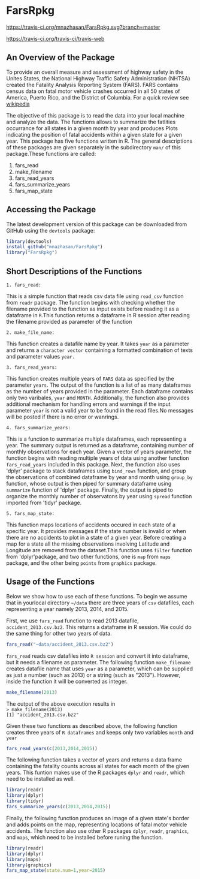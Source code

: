 # FarsRpkg

https://travis-ci.org/mnazhasan/FarsRpkg.svg?branch=master

https://travis-ci.org/travis-ci/travis-web

## An Overview of the Package

To provide an overall measure and assessment of highway safety in the Unites States, the National Highway Traffic Safety Administration (NHTSA) created the Fatality Analysis Reporting System (FARS). FARS contains census data on fatal motor vehicle crashes occurred in all 50 states of America, Puerto Rico, and the District of Columbia. For a quick review see [wikipedia](https://en.wikipedia.org/wiki/Fatality_Analysis_Reporting_System)

The objective of this package is to read the data into your local machine and analyze the data. The functions allows to summarize the fatlities occurrance for all states in a given month by year and produces Plots indicating the position of fatal accidents within a given state for a given year. This package has five functions written in R. The general descriptions of these packages are given separately in the subdirectory `man/` of this package.These functions are called:

1. fars_read 
2. make_filename
3. fars_read_years
4. fars_summarize_years
5. fars_map_state

## Accessing the Package

The latest development version of this package can be downloaded from GitHub using the `devtools` package:
```R
library(devtools)  
install_github("mnazhasan/FarsRpkg")  
library("FarsRpkg")
```


## Short Descriptions of the Functions

`1. fars_read:`   

This is a simple function that reads csv data file using `read_csv` function from `readr` package. The function begins with checking whether the filename provided to the function as input exists before reading it as a dataframe in `R`.This function returns a dataframe in R session after reading the
filename provided as parameter of the function

`2. make_file_name:`

This function creates a datafile name by year. It takes `year` as a parameter and returns a `character vector` containing a formatted combination of texts and parameter values `year.`

`3. fars_read_years:`   

This function creates multiple years of `FARS` data as specified by the
parameter `years`. The output of the function is a list of as many dataframes
as the number of years provided in the parameter. Each dataframe contains only
two varibales, `year` and `MONTH`. Additionally, the function
also provides additional mechanism for handling errors and warnings if the
input parameter `year` is not a valid year to be found in the read files.No messages will be posted if there is no error or wanrings.

`4. fars_summarize_years:`  

This is a function to summarize multiple dataframes, each representing a year. The summary output is returned as a dataframe, containing number of monthly
observations for each year. Given a vector of years parameter, the function
begins with reading multiple years of data using another function
`fars_read_years` included in this package. Next, the function also
uses 'dplyr' package to stack dataframes using `bind_rows` function, 
and group the observations of combined dataframe by year and month using
`group_by` function, whose output is then piped for summary
dataframe using `summarize` function of 'dplyr' package. Finally,
the output is piped to organize the monthly number of observatons by year using
`spread` function imported from 'tidyr' package.

`5. fars_map_state:`  

This function maps locations of accidents occured in each state of a specific
year. It provides messages if the state number is invalid or when there are no
accidents to plot in a state of a given year. Before creating a map for a state
all the missing observations involving Latitude and Longitude are removed from
the dataset.This function uses `filter` function from 'dplyr'package, and two other functions, one is `map` from `maps` package, and the other being `points` from `graphics` package.

## Usage of the Functions

Below we show how to use each of these functions. To begin we assume that in yourlocal directory `~/data` there are three years of `csv` datafiles, each representing a year namely 2013, 2014, and 2015.  

First, we use `fars_read` function to read 2013 datafile, `accident_2013.csv.bz2`. This returns a dataframe in R session. We could do the same thing for other two years of data. 

```R
fars_read("~data/accident_2013.csv.bz2")
```  

`fars_read` reads csv datafiles into `R session` and convert it into dataframe, but it needs a filename as parameter. The following function `make_filename` creates datafile name that uses `year` as a parameter, which can be supplied as just a number (such as 2013) or a string (such as "2013"). However, inside the function it will be converted as integer.

```R
make_filename(2013)
```  

The output of the above execution results in  
`> make_filename(2013)`  
`[1] "accident_2013.csv.bz2"`  

Given these two functions as described above, the following function creates three years of `R dataframes` and keeps only two variables `month` and `year`  

```R
fars_read_years(c(2013,2014,2015))
```  

The following function takes a vector of years and returns a data frame containing the fatality counts across all states for each month of the given years. This funtion makes use of the R packages `dplyr` and `readr`, which need to be installed as well.

```R
library(readr)  
library(dplyr)  
library(tidyr) 
fars_summarize_years(c(2013,2014,2015))
```

Finally, the following function produces an image of a given state's border and adds points on the map, representing locations of fatal motor vehicle accidents. The function also use other R packages `dplyr`, `readr`, `graphics`, and `maps`, which need to be installed before runing the function.

```R
library(readr)  
library(dplyr)  
library(maps)  
library(graphics)  
fars_map_state(state.num=1,year=2015)
```


